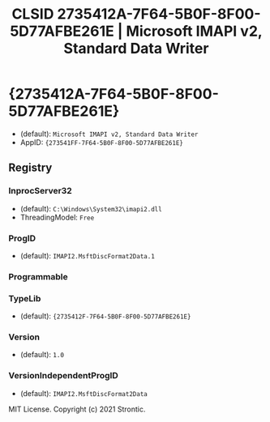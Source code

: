﻿---
title: "CLSID 2735412A-7F64-5B0F-8F00-5D77AFBE261E | Microsoft IMAPI v2, Standard Data Writer"
excerpt: What is COM-Object CLSID 2735412A-7F64-5B0F-8F00-5D77AFBE261E?
---

# {2735412A-7F64-5B0F-8F00-5D77AFBE261E}

* (default): `Microsoft IMAPI v2, Standard Data Writer`
* AppID: `{273541FF-7F64-5B0F-8F00-5D77AFBE261E}`

## Registry


### InprocServer32

* (default): `C:\Windows\System32\imapi2.dll`
* ThreadingModel: `Free`

### ProgID

* (default): `IMAPI2.MsftDiscFormat2Data.1`

### Programmable


### TypeLib

* (default): `{2735412F-7F64-5B0F-8F00-5D77AFBE261E}`

### Version

* (default): `1.0`

### VersionIndependentProgID

* (default): `IMAPI2.MsftDiscFormat2Data`

MIT License. Copyright (c) 2021 Strontic.


